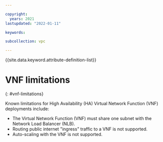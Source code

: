 ```yaml
---

copyright:
  years: 2021
lastupdated: "2022-01-11"

keywords:

subcollection: vpc

---
```


{{site.data.keyword.attribute-definition-list}}

# VNF limitations
{: #vnf-limitations}

Known limitations for High Availability (HA) Virtual Network Function (VNF) deployments include:

* The Virtual Network Function (VNF) must share one subnet with the Network Load Balancer (NLB).
* Routing public internet "ingress" traffic to a VNF is not supported.
* Auto-scaling with the VNF is not supported. 
